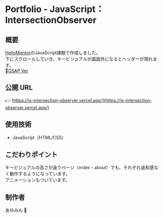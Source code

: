 # Portfolio - JavaScript：IntersectionObserver

## 概要

[HelloMentor](https://hellomentor.jp/)のJavaScript課題で作成しました。  
下にスクロールしていき、キービジュアルが画面外になるとヘッダーが現れます。  
🚩[GSAP Ver](https://github.com/ayumi-nn/gsap-intersectionobserver)

## 公開 URL

👉 [https://js-intersection-observer.vercel.app/](https://js-intersection-observer.vercel.app/)

## 使用技術

- JavaScript（HTML/CSS）

## こだわりポイント

キービジュアルの高さが違うページ（index・about）でも、それぞれ違和感なく動作するようになっています。  
アニメーションもついています。

## 制作者

あゆみん 🌻
